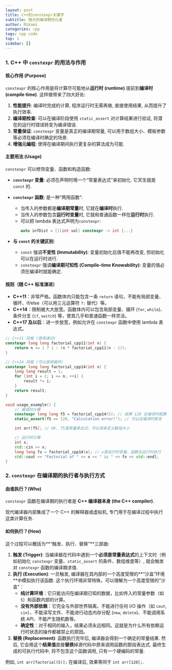 ```yaml
---
layout: post
title: C++的constexpr关键字
subtitle: 强大的编译期优化者
author: Mikami
categories: cpp
tags: cpp code
top: 1
sidebar: []
---
```


### 1. C++ 中 `constexpr` 的用法与作用

#### **核心作用 (Purpose)**

`constexpr` 的核心作用是将计算尽可能地从**运行时 (runtime)** 提前到**编译时 (compile time)**. 这样做带来了四大好处: 

1. **性能提升**: 编译时完成的计算, 程序运行时无需再做, 直接使用结果, 从而提升了执行效率. 
2. **编译期检查**: 可以在编译阶段使用 `static_assert` 对计算结果进行验证, 将潜在的运行时错误转变为编译错误. 
3. **常量保证**: `constexpr` 变量是真正的编译期常量, 可以用于数组大小、模板参数等必须在编译时确定的场景. 
4. **增强元编程**: 使得在编译期间执行更复杂的算法成为可能. 

#### **主要用法 (Usage)**

`constexpr` 可以修饰变量、函数和构造函数: 

- **`constexpr` 变量**: 必须在声明时用一个“常量表达式”来初始化. 它天生就是 `const` 的. 

- **`constexpr` 函数**: 是一种“两用函数”: 

  - 当传入的参数都是**编译期常量**时, 它就在**编译时**执行. 
  - 当传入的参数包含**运行时变量**时, 它就和普通函数一样在**运行时**执行. 
  - 可以把 lambda 表达式声明为`constexpr`: 
    ```cpp
    auto infDist = [](int val) constexpr -> int {...}
    ```

- **与 `const` 的关键区别**: 

  - `const` 强调**不变性 (Immutability)**: 变量初始化后值不能再改变, 但初始化可以在运行时进行. 
  - `constexpr` 强调**编译期可知性 (Compile-time Knowability)**: 变量的值必须在编译时就能确定. 

#### **规则（随 C++ 标准演进）**

- **C++11**：非常严格。函数体内只能包含一条 `return` 语句，不能有局部变量、循环、if/else（可以用三元运算符 `?:` 替代）等。
- **C++14**：限制被大大放宽。函数体内可以包含局部变量、循环 (`for`, `while`)、条件分支 (`if`, `switch`) 等，使其几乎和普通函数一样灵活。
- **C++17 及以后**：进一步放宽，例如允许在 `constexpr` 函数中使用 lambda 表达式。

```cpp
// C++11 风格 (使用递归)
constexpr long long factorial_cpp11(int n) {
    return n <= 1 ? 1 : (n * factorial_cpp11(n - 1));
}

// C++14 风格 (可以使用循环)
constexpr long long factorial_cpp14(int n) {
    long long result = 1;
    for (int i = 2; i <= n; ++i) {
        result *= i;
    }
    return result;
}

void usage_example() {
    // 编译时计算
    constexpr long long f5 = factorial_cpp14(5); // 结果 120 在编译时就算好了
    static_assert(f5 == 120, "Calculation error!"); // 可以在编译时断言

    int arr[f5]; // OK, f5是常量表达式，可以用来定义数组大小

    // 运行时计算
    int x;
    std::cin >> x;
    long long fx = factorial_cpp14(x); // x是运行时变量，函数在运行时执行
    std::cout << "Factorial of " << x << " is " << fx << std::endl;
}
```



### 2. `constexpr` 在编译期的执行者与执行方式

#### **由谁执行？(Who)**

`constexpr` 函数在编译期的执行者是 **C++ 编译器本身 (the C++ compiler)**. 

现代编译器内部集成了一个 C++ 的解释器或虚拟机, 专门用于在编译过程中执行这类计算任务. 

#### **如何执行？(How)**

这个过程可以概括为**“触发、执行、替换”**三部曲: 

1. **触发 (Trigger)**: 当编译器在代码中遇到一个**必须是常量表达式**的上下文时（例如初始化 `constexpr` 变量、`static_assert` 的条件、数组维度等）, 就会触发对 `constexpr` 函数的编译期求值. 
2. **执行 (Execution)**: 一旦触发, 编译器在其内部的一个高度受限的**“沙盒”环境**中模拟执行该函数. 这个执行环境非常特殊，可以理解为一个高度受限的“沙盒”：
   - **纯计算环境**：它只能访问在编译期已知的数据，比如传入的常量参数（如 `5`）和函数内部的计算。
   - **没有外部依赖**：它完全与外部世界隔离。不能进行任何 I/O 操作（如 `cout`, `cin`）、不能读写文件、不能进行动态内存分配 (`new`, `delete`)、不能调用系统 API、不能产生随机数等。
   - **确定性**：对于相同的输入，结果必须永远相同。这就是为什么所有依赖运行时状态的操作都被禁止的原因。
3. **替换 (Replacement)**: 函数执行完毕后, 编译器会得到一个确定的常量结果. 然后, 它会用这个**结果值**直接**替换**掉源代码中原来调用函数的那段表达式. 最终生成的可执行代码中, 将不包含这个函数调用, 只有一个硬编码的常量. 

例如, `int arr[factorial(5)];` 在编译后, 效果等同于 `int arr[120];`. 
